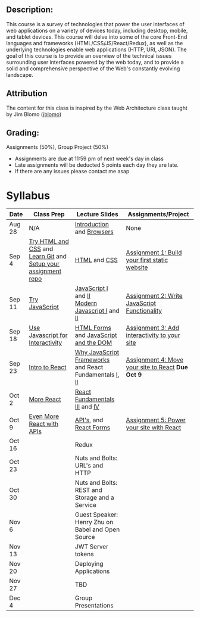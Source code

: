 ## Description:
This course is a survey of technologies that power the user interfaces of web applications on a variety of devices today, including desktop, mobile, and tablet devices. This course will delve into some of the core Front-End languages and frameworks  (HTML/CSS/JS/React/Redux), as well as the underlying technologies enable web applications (HTTP, URI, JSON). The goal of this course is to provide an overview of the technical issues surrounding user interfaces powered by the web today, and to provide a solid and comprehensive perspective of the Web's constantly evolving landscape.

## Attribution
The content for this class is inspired by the Web Architecture class taught by Jim Blomo ([jblomo](https://github.com/jblomo))

## Grading:
Assignments (50%), Group Project (50%)
 - Assignments are due at 11:59 pm of next week's day in class
 - Late assignments will be deducted 5 points each day they are late.
 - If there are any issues please contact me asap

# Syllabus

| Date   | Class Prep                                                                                                                                                                          | Lecture Slides                                                                                                                                                                                                                                                            | Assignments/Project                                                                                |
|--------|-------------------------------------------------------------------------------------------------------------------------------------------------------------------------------------|---------------------------------------------------------------------------------------------------------------------------------------------------------------------------------------------------------------------------------------------------------------------------|----------------------------------------------------------------------------------------------------|
| Aug 28 | N/A                                                                                                                                                                                 | [Introduction](/lectures/content/html/l-introduction.html) and [Browsers](/lectures/content/html/l-browsers.html)                                                                                                                                                         | None                                                                                               |
| Sep 4  | [Try HTML and CSS](/class_prep/p-try-html-css.html) and [Learn Git](https://www.codecademy.com/learn/learn-git) and [Setup your assignment repo](/class_prep/p-get-repo-setup.html) | [HTML](/lectures/content/html/l-intro-to-html.html) and [CSS](/lectures/content/html/l-intro-to-css.html)                                                                                                                                                                 | [Assignment 1: Build your first static website](/assignments/a-build-a-static-website.html)        |
| Sep 11 | [Try JavaScript](/class_prep/p-try-javascript.html)                                                                                                                                 | [JavaScript I](/lectures/content/html/l-javascript-basics-1.html) and [II](/lectures/content/html/l-javascript-basics-2.html) <br /> [Modern Javascript I](/lectures/content/html/l-modern-javascript-1.html) and [II](/lectures/content/html/l-modern-javascript-2.html) | [Assignment 2: Write JavaScript Functionality](/assignments/a-write-javascript-functionality.html) |
| Sep 18 | [Use Javascript for Interactivity](/class_prep/p-use-javascript-for-interactivity.html)                                                                                             | [HTML Forms](/lectures/content/html/l-html-forms.html) and [JavaScript and the DOM](/lectures/content/html/l-javascript-and-the-dom.html)                                                                                                                                 | [Assignment 3: Add interactivity to your site](/assignments/a-add-interactivity-to-website.html)   |
| Sep 23 | [Intro to React](/class_prep/p-intro-to-react.html)                                                                                                                                 | [Why JavaScript Frameworks](/lectures/content/html/l-why-javascript-frameworks.html) and React Fundamentals [I](/lectures/content/html/l-react-fundamentals-1.html), [II](/lectures/content/html/l-react-fundamentals-2.html)                                             | [Assignment 4: Move your site to React](/assignments/a-move-site-to-react.html) **Due Oct 9**      |
| Oct 2  | [More React](/class_prep/p-more-react.html)                                                                                                                                         | [React Fundamentals III](/lectures/content/html/l-react-fundamentals-3.html) and [IV](/lectures/content/html/l-react-fundamentals-4.html)                                                                                                                                 |                                                                                                    |
| Oct 9  | [Even More React with APIs](/class_prep/p-even-more-react-and-apis.html)                                                                                                                                                                                     | [API's](/lectures/content/html/l-using-api.html), and [React Forms](/lectures/content/html/l-react-forms.html)                                                                                                                                                            | [Assignment 5: Power your site with React](/assignments/a-power-site-with-react.html)             |
| Oct 16 |                                                                                                                                                                                     | Redux                                                                                                                                                                                                                                            |                                                                                                    |
| Oct 23 |                                                                                                                                                                                     | Nuts and Bolts: URL's and HTTP                                                                                                                                                                                                                              |                                                                                                    |
| Oct 30 |                                                                                                                                                                                     | Nuts and Bolts: REST and Storage and a Service                                                                                                                                                                                                                                                    |                                                                                                    |
| Nov 6  |                                                                                                                                                                                     | Guest Speaker: Henry Zhu on Babel and Open Source                                                                                                                                                                                                                         |                                                                                                    |
| Nov 13 |                                                                                                                                                                                     | JWT Server tokens                                                                                                                                                                                                                                                         |                                                                                                    |
| Nov 20 |                                                                                                                                                                                     | Deploying Applications                                                                                                                                                                                                                                                                       |                                                                                                    |
| Nov 27 |                                                                                                                                                                                     | TBD                                                                                                                                                                                                                                                                       |                                                                                                    |
| Dec 4  |                                                                                                                                                                                     | Group Presentations                                                                                                                                                                                                                                                       |                                                                                                    |
